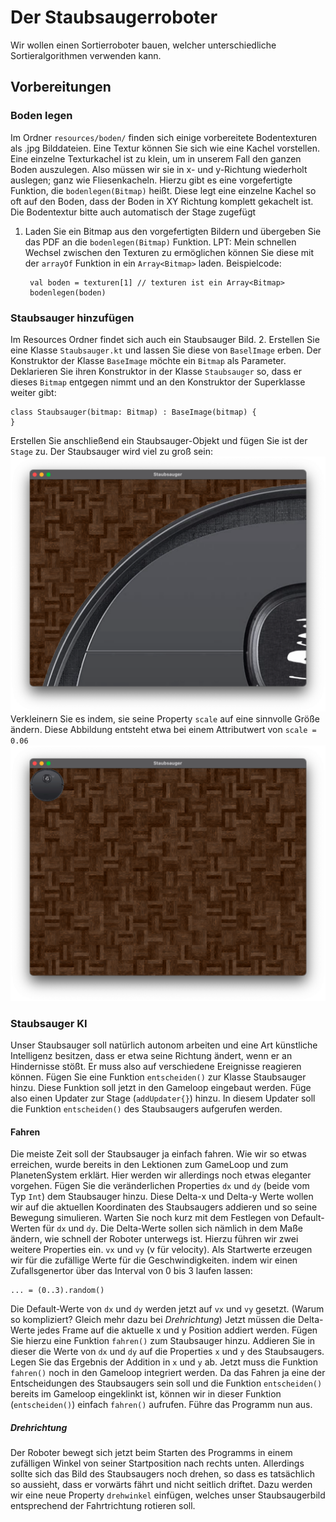 # Der Staubsaugerroboter

Wir wollen einen Sortierroboter bauen, welcher unterschiedliche Sortieralgorithmen verwenden kann.

## Vorbereitungen

### Boden legen

Im Ordner `resources/boden/` finden sich einige vorbereitete Bodentexturen als .jpg Bilddateien. Eine Textur können Sie sich wie eine
Kachel vorstellen. Eine einzelne Texturkachel ist zu klein, um in unserem Fall den ganzen Boden auszulegen.
Also müssen wir sie in x- und y-Richtung wiederholt auslegen; ganz wie Fliesenkacheln.
Hierzu gibt es eine vorgefertigte Funktion, die `bodenlegen(Bitmap)` heißt. Diese legt eine einzelne Kachel so oft auf den Boden, 
dass der Boden in XY Richtung komplett gekachelt ist. Die Bodentextur bitte auch automatisch der Stage zugefügt

1. Laden Sie ein Bitmap aus den vorgefertigten Bildern und übergeben Sie das PDF an die `bodenlegen(Bitmap)` Funktion.
LPT: Mein schnellen Wechsel zwischen den Texturen zu ermöglichen können Sie diese mit der `arrayOf` Funktion in ein `Array<Bitmap>` laden.
   Beispielcode:
   ```
    val boden = texturen[1] // texturen ist ein Array<Bitmap>
    bodenlegen(boden)
   ```

### Staubsauger hinzufügen

Im Resources Ordner findet sich auch ein Staubsauger Bild. 
2. Erstellen Sie eine Klasse `Staubsauger.kt`  und lassen Sie diese von `BaselImage` erben. Der Konstruktor der Klasse
`BaseImage` möchte ein `Bitmap` als Parameter. Deklarieren Sie ihren Konstruktor in der Klasse `Staubsauger` so,
   dass er dieses `Bitmap` entgegen nimmt und an den Konstruktor der Superklasse weiter gibt:
   
```
class Staubsauger(bitmap: Bitmap) : BaseImage(bitmap) {
}
```
Erstellen Sie anschließend ein Staubsauger-Objekt und fügen Sie ist der `Stage` zu.
Der Staubsauger wird viel zu groß sein:
![Fenster](Bilder/StaubsaugerZuGross.png)
Verkleinern Sie es indem, sie seine Property `scale` auf eine sinnvolle Größe ändern.
Diese Abbildung entsteht etwa bei einem Attributwert von `scale = 0.06`
![Fenster](Bilder/scale.png)

### Staubsauger KI
Unser Staubsauger soll natürlich autonom arbeiten und eine Art künstliche Intelligenz besitzen, dass er etwa
seine Richtung ändert, wenn er an Hindernisse stößt. Er muss also auf verschiedene Ereignisse reagieren können.
Fügen Sie eine Funktion `entscheiden()` zur Klasse Staubsauger hinzu. Diese Funktion soll jetzt in den Gameloop
eingebaut werden. Füge also einen Updater zur Stage (`addUpdater{}`) hinzu. In diesem Updater soll die Funktion `entscheiden()` des 
Staubsaugers aufgerufen werden.

#### Fahren
Die meiste Zeit soll der Staubsauger ja einfach fahren. Wie wir so etwas erreichen, wurde bereits in den Lektionen zum
GameLoop und zum PlanetenSystem erklärt. Hier werden wir allerdings noch etwas eleganter vorgehen. Fügen Sie die veränderlichen Properties
`dx` und `dy` (beide vom Typ `Int`) dem Staubsauger hinzu.
Diese Delta-x und Delta-y Werte wollen wir auf die aktuellen Koordinaten des Staubsaugers addieren und so seine
Bewegung simulieren. Warten Sie noch kurz mit dem Festlegen von Default-Werten für ``dx`` und `dy`.
Die Delta-Werte sollen sich nämlich in dem Maße ändern, wie schnell der Roboter unterwegs ist.
Hierzu führen wir zwei weitere Properties ein. `vx` und `vy` (v für velocity).
Als Startwerte erzeugen wir für die zufällige Werte für die Geschwindigkeiten. indem wir einen Zufallsgenertor über das Interval von 0 bis 3 laufen lassen:
```
... = (0..3).random()
```
Die Default-Werte von `dx` und `dy` werden jetzt auf `vx` und `vy` gesetzt. (Warum so kompliziert? Gleich mehr dazu bei *Drehrichtung*)
Jetzt müssen die Delta-Werte jedes Frame auf die aktuelle x und y Position addiert werden. Fügen Sie hierzu eine Funktion
``fahren()`` zum Staubsauger hinzu. Addieren Sie in dieser die Werte von `dx` und `dy` auf die Properties `x` und `y` des
Staubsaugers. Legen Sie das Ergebnis der Addition in `x` und `y` ab.
Jetzt muss die Funktion ``fahren()`` noch in den Gameloop integriert werden. Da das Fahren ja eine der Entscheidungen
des Staubsaugers sein soll und die Funktion `entscheiden()` bereits im Gameloop eingeklinkt ist, können wir in dieser
Funktion (`entscheiden()`) einfach `fahren()` aufrufen.
Führe das Programm nun aus.

##### Drehrichtung
Der Roboter bewegt sich jetzt beim Starten des Programms in einem zufälligen Winkel von seiner Startposition nach rechts unten.
Allerdings sollte sich das Bild des Staubsaugers noch drehen, so dass es tatsächlich so aussieht,
dass er vorwärts fährt und nicht seitlich driftet. Dazu werden wir eine neue Property ``drehwinkel`` einfügen, welches unser Staubsaugerbild entsprechend
der Fahrtrichtung rotieren soll.